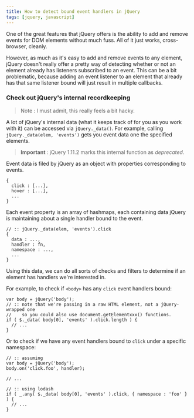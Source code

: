 ```yaml
---
title: How to detect bound event handlers in jQuery
tags: [jquery, javascript]
---
```


One of the great features that jQuery offers is the ability to add and remove events for DOM elements without much fuss.
All of it just works, cross-browser, cleanly.

However, as much as it's easy to add and remove events to any element, jQuery doesn't really offer a pretty way 
of detecting whether or not an element already has listeners subscribed to an event. 
This can be a bit problematic, because adding an event listener to an element that already has that same listener
bound will just result in multiple callbacks.

### Check out jQuery's internal recordkeeping

> Note : I must admit, this really feels a bit hacky. 

A lot of jQuery's internal data (what it keeps track of for you as you work with it) can be accessed via `jQuery._data()`.
For example, calling `jQuery._data(elem, 'events')` gets you event data one the specified elements.

> __Important__ : jQuery 1.11.2 marks this internal function as _deprecated_.

Event data is filed by jQuery as an object with properties corresponding to events.

```
{
  click : [...],
  hover : [...],
  ...
}
```

Each event property is an array of hashmaps, each containing data jQuery is maintaining
about a single handler bound to the event.

```
// :: jQuery._data(elem, 'events').click
{
  data : ...,
  handler : fn,
  namespace : ...,
  ...
}
```

Using this data, we can do all sorts of checks and filters to determine if an element has handlers we're interested in.

For example, to check if `<body>` has any `click` event handlers bound:

```
var body = jQuery('body');
// :: note that we're passing in a raw HTML element, not a jQuery-wrapped one
//    so you could also use document.getElementxxx() functions.
if ( $._data( body[0], 'events' ).click.length ) {
  // ...
}
```

Or to check if we have any event handlers bound to `click` under a specific namespace:

```
// :: assuming 
var body = jQuery('body');
body.on('click.foo', handler);

// ...

// :: using lodash
if ( _.any( $._data( body[0], 'events' ).click, { namespace : 'foo' } ) {
  // ...
}
```
